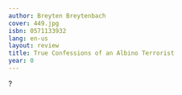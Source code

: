 ```yaml
---
author: Breyten Breytenbach
cover: 449.jpg
isbn: 0571133932
lang: en-us
layout: review
title: True Confessions of an Albino Terrorist
year: 0
---
```


?
